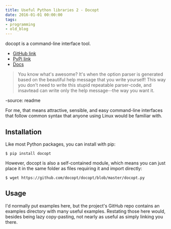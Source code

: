 ```yaml
---
title: Useful Python libraries 2 - Docopt
date: 2016-01-01 00:00:00
tags:
- programming
- old_blog
---
```


docopt is a command-line interface tool.

<!-- more -->

* [GitHub link](https://github.com/docopt/docopt)
* [PyPi link](https://pypi.python.org/pypi/docopt)
* [Docs](http://docopt.org/)

> You know what's awesome? It's when the option parser is generated based on the beautiful help message that you write yourself! This way you don't need to write this stupid repeatable parser-code, and insavtead can write only the help message--the way you want it.

-source: readme

For me, that means attractive, sensible, and easy command-line interfaces that follow common syntax that anyone using Linux would be familiar with.

## Installation
Like most Python packages, you can install with pip:

```language-bash
$ pip install docopt
```

However, docopt is also a self-contained module, which means you can just place it in the same folder as files requiring it and import directly:

```language-bash
$ wget https://github.com/docopt/docopt/blob/master/docopt.py
```

## Usage
I'd normally put examples here, but the project's GitHub repo contains an examples directory with many useful examples. Restating those here would, besides being lazy copy-pasting, not nearly as useful as simply linking you there.

